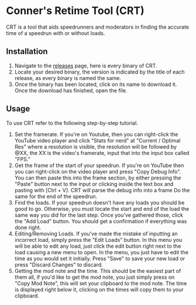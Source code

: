 # Conner's Retime Tool (CRT)

CRT is a tool that aids speedrunners and moderators in finding the accurate time of a speedrun with or without loads. 

## Installation

1. Navigate to the [releases](https://github.com/connerglover/Conners-Retime-Tool/releases/) page, here is every binary of CRT.
2. Locate your desired binary, the version is indicated by the title of each release, as every binary is named the same.
3. Once the binary has been located, click on its name to download it. Once the download has finished, open the file.

## Usage

To use CRT refer to the following step-by-step tutorial.

1. Set the framerate. If you're on Youtube, then you can right-click the YouTube video player and click "Stats for nerd" at "Current / Optimal Res" where a resolution is visible, the resolution will be followed by @XX, the XX is the video's framerate, input that into the input box called "FPS."
2. Get the frame of the start of your speedrun. If you're on YouTube then you can right-click on the video player and press "Copy Debug Info". You can then paste this into the frame section, by either pressing the "Paste" button next to the input or clicking inside the text box and pasting with [Ctrl + V]. CRT will parse the debug info into a frame Do the same for the end of the speedrun.
3. Find the loads. If your speedrun doesn't have any loads you should be good to go. Otherwise, you must locate the start and end of the load the same way you did for the last step. Once you've gathered those, click the "Add Load" button. You should get a confirmation if everything was done right.
4. Editing/Removing Loads. If you've made the mistake of inputting an incorrect load, simply press the "Edit Loads" button. In this menu you will be able to edit any load, just click the edit button right next to the load causing a new menu to open. In the menu, you just have to edit the time as you would set it initially. Press "Save" to save your new load or press "Discard Changes" to discard.
5. Getting the mod note and the time. This should be the easiest part of them all, if you'd like to get the mod note, you just simply press on "Copy Mod Note", this will set your clipboard to the mod note. The time is displayed right below it, clicking on the times will copy them to your clipboard.
